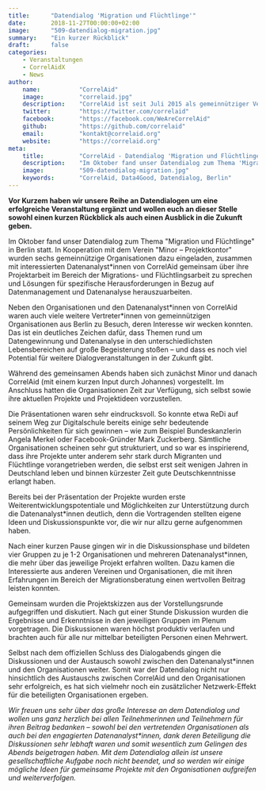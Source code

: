 ```yaml
---
title:      "Datendialog 'Migration und Flüchtlinge'"
date:       2018-11-27T00:00:00+02:00
image:      "509-datendialog-migration.jpg"
summary:    "Ein kurzer Rückblick"
draft:      false
categories:       
    - Veranstaltungen
    - CorrelAidX
    - News
author: 
    name:           "CorrelAid"
    image:          "correlaid.jpg"
    description:    "CorrelAid ist seit Juli 2015 als gemeinnütziger Verein in Konstanz eingetragen. Wir haben derzeit ein ehrenamtliches Organisationsteam aus 15 Leuten und ein Netzwerk von 1400 ehrenamtlichen Datenanalyst*innen. Wir haben bereits über 10 Volunteering-Projekte mit kleinen und großen NPOs (u.a. Ashoka, europäisches Jugendparlament, streetfootballworld) initiert, über 50 Workshops für Datenanalyst*innen durchgeführt, und zahlreiche Vorträge (u.a. bei Die Zeit, NPO-Tag von Microsoft, Bayreuther Dialoge) gehalten."
    twitter:        "https://twitter.com/correlaid"
    facebook:       "https://facebook.com/WeAreCorrelAid"
    github:         "https://github.com/correlaid"
    email:          "kontakt@correlaid.org"
    website:        "https://correlaid.org"
meta:
    title:          "CorrelAid - Datendialog 'Migration und Flüchtlinge'"
    description:    "Im Oktober fand unser Datendialog zum Thema 'Migration und Flüchtlinge' in Berlin statt. In Kooperation mit dem Verein 'Minor – Projektkontor' wurden sechs gemeinnützige Organisationen dazu eingeladen, zusammen mit interessierten Datenanalyst*innen von CorrelAid gemeinsam über ihre Projektarbeit im Bereich der Migrations- und Flüchtlingsarbeit zu sprechen und Lösungen für spezifische Herausforderungen in Bezug auf Datenmanagement und Datenanalyse herauszuarbeiten."
    image:          "509-datendialog-migration.jpg"
    keywords:       "CorrelAid, Data4Good, Datendialog, Berlin"
---
```



**Vor Kurzem haben wir unsere Reihe an Datendialogen um eine erfolgreiche Veranstaltung ergänzt und wollen euch an dieser Stelle sowohl einen kurzen Rückblick als auch einen Ausblick in die Zukunft geben.**

Im Oktober fand unser Datendialog zum Thema "Migration und Flüchtlinge" in Berlin statt. In Kooperation mit dem Verein "Minor – Projektkontor" wurden sechs gemeinnützige Organisationen dazu eingeladen, zusammen mit interessierten Datenanalyst\*innen von CorrelAid gemeinsam über ihre Projektarbeit im Bereich der Migrations- und Flüchtlingsarbeit zu sprechen und Lösungen für spezifische Herausforderungen in Bezug auf Datenmanagement und Datenanalyse herauszuarbeiten.

Neben den Organisationen und den Datenanalyst\*innen von CorrelAid waren auch viele weitere Vertreter\*innen von gemeinnützigen Organisationen aus Berlin zu Besuch, deren Interesse wir wecken konnten. Das ist ein deutliches Zeichen dafür, dass Themen rund um Datengewinnung und Datenanalyse in den unterschiedlichsten Lebensbereichen auf große Begeisterung stoßen – und dass es noch viel Potential für weitere Dialogveranstaltungen in der Zukunft gibt.

Während des gemeinsamen Abends haben sich zunächst Minor und danach CorrelAid (mit einem kurzen Input durch Johannes) vorgestellt. Im Anschluss hatten die Organisationen Zeit zur Verfügung, sich selbst sowie ihre aktuellen Projekte und Projektideen vorzustellen.

Die Präsentationen waren sehr eindrucksvoll. So konnte etwa ReDi auf seinem Weg zur Digitalschule bereits einige sehr bedeutende Persönlichkeiten für sich gewinnen – wie zum Beispiel Bundeskanzlerin Angela Merkel oder Facebook-Gründer Mark Zuckerberg. Sämtliche Organisationen scheinen sehr gut strukturiert, und so war es inspirierend, dass ihre Projekte unter anderem sehr stark durch Migranten und Flüchtlinge vorangetrieben werden, die selbst erst seit wenigen Jahren in Deutschland leben und binnen kürzester Zeit gute Deutschkenntnisse erlangt haben.

Bereits bei der Präsentation der Projekte wurden erste Weiterentwicklungspotentiale und Möglichkeiten zur Unterstützung durch die Datenanalyst\*innen deutlich, denn die Vortragenden stellten eigene Ideen und Diskussionspunkte vor, die wir nur allzu gerne aufgenommen haben.

Nach einer kurzen Pause gingen wir in die Diskussionsphase und bildeten vier Gruppen zu je 1-2 Organisationen und mehreren Datenanalyst\*innen, die mehr über das jeweilige Projekt erfahren wollten. Dazu kamen die Interessierte aus anderen Vereinen und Organisationen, die mit ihren Erfahrungen im Bereich der Migrationsberatung einen wertvollen Beitrag leisten konnten.

Gemeinsam wurden die Projektskizzen aus der Vorstellungsrunde aufgegriffen und diskutiert. Nach gut einer Stunde Diskussion wurden die Ergebnisse und Erkenntnisse in den jeweiligen Gruppen im Plenum vorgetragen. Die Diskussionen waren höchst produktiv verlaufen und brachten auch für alle nur mittelbar beteiligten Personen einen Mehrwert.

Selbst nach dem offiziellen Schluss des Dialogabends gingen die Diskussionen und der Austausch sowohl zwischen den Datenanalyst\*innen und den Organisationen weiter. Somit war der Datendialog nicht nur hinsichtlich des Austauschs zwischen CorrelAid und den Organisationen sehr erfolgreich, es hat sich vielmehr noch ein zusätzlicher Netzwerk-Effekt für die beteiligten Organisationen ergeben.

_Wir freuen uns sehr über das große Interesse an dem Datendialog und wollen uns ganz herzlich bei allen Teilnehmerinnen und Teilnehmern für ihren Beitrag bedanken – sowohl bei den vertretenden Organisationen als auch bei den engagierten Datenanalyst\*innen, dank deren Beteiligung die Diskussionen sehr lebhaft waren und somit wesentlich zum Gelingen des Abends beigetragen haben. Mit dem Datendialog allein ist unsere gesellschaftliche Aufgabe noch nicht beendet, und so werden wir einige mögliche Ideen für gemeinsame Projekte mit den Organisationen aufgreifen und weiterverfolgen._
